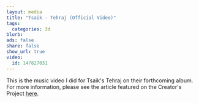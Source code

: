 ```yaml
---
layout: media
title: "Tsaik - Tehraj (Official Video)"
tags:
  categories: 3d
blurb: 
ads: false
share: false
show_url: true
video:
  id: 147827031
---
```


This is the music video I did for Tsaik's Tehraj on their forthcoming album. For more information, please see the article featured on the Creator's Project [here](http://thecreatorsproject.vice.com/en_us/blog/generative-music-video-organisms). 